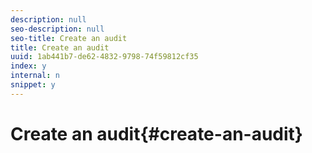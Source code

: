 ```yaml
---
description: null
seo-description: null
seo-title: Create an audit
title: Create an audit
uuid: 1ab441b7-de62-4832-9798-74f59812cf35
index: y
internal: n
snippet: y
---
```


# Create an audit{#create-an-audit}

